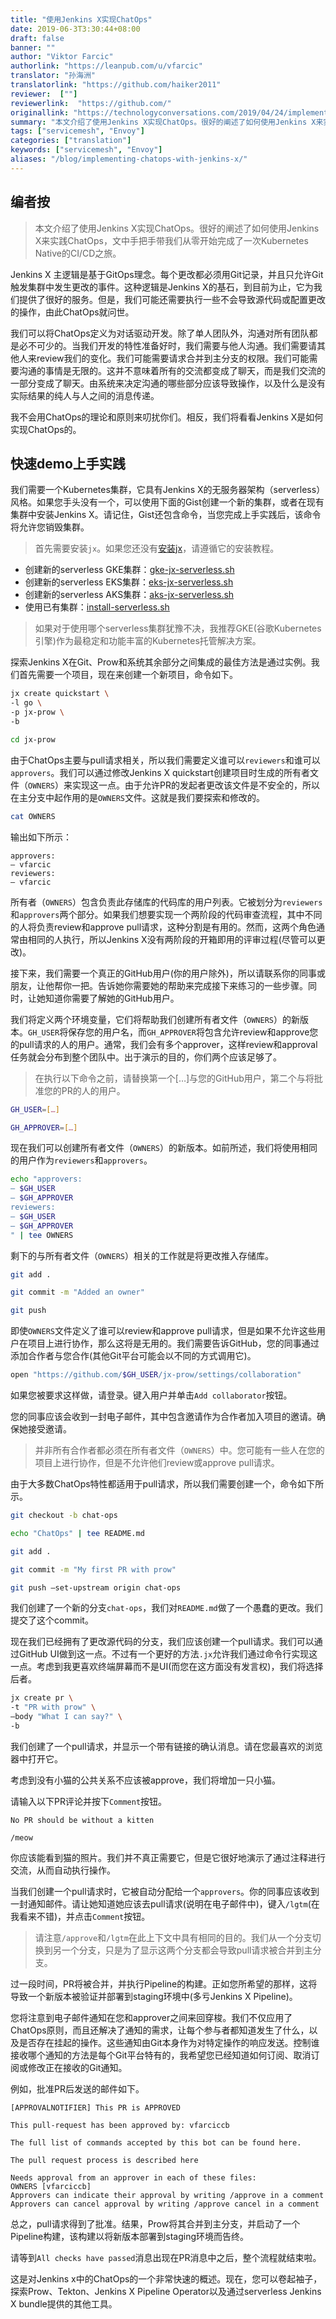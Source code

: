 ```yaml
---
title: "使用Jenkins X实现ChatOps"
date: 2019-06-3T3:30:44+08:00
draft: false
banner: ""
author: "Viktor Farcic"
authorlink: "https://leanpub.com/u/vfarcic"
translator: "孙海洲"
translatorlink: "https://github.com/haiker2011"
reviewer:  [""]
reviewerlink:  "https://github.com/"
originallink: "https://technologyconversations.com/2019/04/24/implementing-chatops-with-jenkins-x/"
summary: "本文介绍了使用Jenkins X实现ChatOps。很好的阐述了如何使用Jenkins X来实践ChatOps，文中手把手带我们从零开始完成了一次Kubernetes Native的CI/CD之旅。"
tags: ["servicemesh", "Envoy"]
categories: ["translation"]
keywords: ["servicemesh", "Envoy"]
aliases: "/blog/implementing-chatops-with-jenkins-x/"
---
```


## 编者按

> 本文介绍了使用Jenkins X实现ChatOps。很好的阐述了如何使用Jenkins X来实践ChatOps，文中手把手带我们从零开始完成了一次Kubernetes Native的CI/CD之旅。

Jenkins X 主逻辑是基于GitOps理念。每个更改都必须用Git记录，并且只允许Git触发集群中发生更改的事件。这种逻辑是Jenkins X的基石，到目前为止，它为我们提供了很好的服务。但是，我们可能还需要执行一些不会导致源代码或配置更改的操作，由此ChatOps就问世。

我们可以将ChatOps定义为对话驱动开发。除了单人团队外，沟通对所有团队都是必不可少的。当我们开发的特性准备好时，我们需要与他人沟通。我们需要请其他人来review我们的变化。我们可能需要请求合并到主分支的权限。我们可能需要沟通的事情是无限的。这并不意味着所有的交流都变成了聊天，而是我们交流的一部分变成了聊天。由系统来决定沟通的哪些部分应该导致操作，以及什么是没有实际结果的纯人与人之间的消息传递。

我不会用ChatOps的理论和原则来叨扰你们。相反，我们将看看Jenkins X是如何实现ChatOps的。

## 快速demo上手实践

我们需要一个Kubernetes集群，它具有Jenkins X的无服务器架构（serverless）风格。如果您手头没有一个，可以使用下面的Gist创建一个新的集群，或者在现有集群中安装Jenkins X。请记住，Gist还包含命令，当您完成上手实践后，该命令将允许您销毁集群。

> 首先需要安装`jx`。如果您还没有[安装jx](https://jenkins-x.io/getting-started/install/)，请遵循它的安装教程。

* 创建新的serverless GKE集群：[gke-jx-serverless.sh](https://gist.github.com/vfarcic/a04269d359685bbd00a27643b5474ace)
* 创建新的serverless EKS集群：[eks-jx-serverless.sh](https://gist.github.com/vfarcic/69a4cbc65d8cb122d890add5997c463b)
* 创建新的serverless AKS集群：[aks-jx-serverless.sh](https://gist.github.com/vfarcic/a7cb7a28b7e84590fbb560b16a0ee98c)
* 使用已有集群：[install-serverless.sh](https://gist.github.com/vfarcic/f592c72486feb0fb1301778de08ba31d)

> 如果对于使用哪个serverless集群犹豫不决，我推荐GKE(谷歌Kubernetes引擎)作为最稳定和功能丰富的Kubernetes托管解决方案。

探索Jenkins X在Git、Prow和系统其余部分之间集成的最佳方法是通过实例。我们首先需要一个项目，现在来创建一个新项目，命令如下。

```bash
jx create quickstart \
-l go \
-p jx-prow \
-b

cd jx-prow
```

由于ChatOps主要与pull请求相关，所以我们需要定义谁可以`reviewers`和谁可以`approvers`。我们可以通过修改Jenkins X quickstart创建项目时生成的所有者文件（`OWNERS`）来实现这一点。由于允许PR的发起者更改该文件是不安全的，所以在主分支中起作用的是`OWNERS`文件。这就是我们要探索和修改的。

```bash
cat OWNERS
```

输出如下所示：

```text
approvers:
– vfarcic
reviewers:
– vfarcic
```

所有者（`OWNERS`）包含负责此存储库的代码库的用户列表。它被划分为`reviewers`和`approvers`两个部分。如果我们想要实现一个两阶段的代码审查流程，其中不同的人将负责review和approve pull请求，这种分割是有用的。然而，这两个角色通常由相同的人执行，所以Jenkins X没有两阶段的开箱即用的评审过程(尽管可以更改)。

接下来，我们需要一个真正的GitHub用户(你的用户除外)，所以请联系你的同事或朋友，让他帮你一把。告诉她你需要她的帮助来完成接下来练习的一些步骤。同时，让她知道你需要了解她的GitHub用户。

我们将定义两个环境变量，它们将帮助我们创建所有者文件（`OWNERS`）的新版本。`GH_USER`将保存您的用户名，而`GH_APPROVER`将包含允许review和approve您的pull请求的人的用户。通常，我们会有多个approver，这样review和approval任务就会分布到整个团队中。出于演示的目的，你们两个应该足够了。

> 在执行以下命令之前，请替换第一个[…]与您的GitHub用户，第二个与将批准您的PR的人的用户。

```bash
GH_USER=[…]

GH_APPROVER=[…]
```

现在我们可以创建所有者文件（`OWNERS`）的新版本。如前所述，我们将使用相同的用户作为`reviewers`和`approvers`。

```bash
echo "approvers:
– $GH_USER
– $GH_APPROVER
reviewers:
– $GH_USER
– $GH_APPROVER
" | tee OWNERS
```

剩下的与所有者文件（`OWNERS`）相关的工作就是将更改推入存储库。

```bash
git add .

git commit -m "Added an owner"

git push
```

即使`OWNERS`文件定义了谁可以review和approve pull请求，但是如果不允许这些用户在项目上进行协作，那么这将是无用的。我们需要告诉GitHub，您的同事通过添加合作者与您合作(其他Git平台可能会以不同的方式调用它)。

```bash
open "https://github.com/$GH_USER/jx-prow/settings/collaboration"
```

如果您被要求这样做，请登录。键入用户并单击`Add collaborator`按钮。

您的同事应该会收到一封电子邮件，其中包含邀请作为合作者加入项目的邀请。确保她接受邀请。

> 并非所有合作者都必须在所有者文件（`OWNERS`）中。您可能有一些人在您的项目上进行协作，但是不允许他们review或approve pull请求。

由于大多数ChatOps特性都适用于pull请求，所以我们需要创建一个，命令如下所示。

```bash
git checkout -b chat-ops

echo "ChatOps" | tee README.md

git add .

git commit -m "My first PR with prow"

git push –set-upstream origin chat-ops
```

我们创建了一个新的分支`chat-ops`，我们对`README.md`做了一个愚蠢的更改。我们提交了这个commit。

现在我们已经拥有了更改源代码的分支，我们应该创建一个pull请求。我们可以通过GitHub UI做到这一点。不过有一个更好的方法`.jx`允许我们通过命令行实现这一点。考虑到我更喜欢终端屏幕而不是UI(而您在这方面没有发言权)，我们将选择后者。

```bash
jx create pr \
-t "PR with prow" \
–body "What I can say?" \
-b
```

我们创建了一个pull请求，并显示一个带有链接的确认消息。请在您最喜欢的浏览器中打开它。

考虑到没有小猫的公共关系不应该被approve，我们将增加一只小猫。

请输入以下PR评论并按下`Comment`按钮。

```text
No PR should be without a kitten

/meow
```

你应该能看到猫的照片。我们并不真正需要它，但是它很好地演示了通过注释进行交流，从而自动执行操作。

当我们创建一个pull请求时，它被自动分配给一个`approvers`。你的同事应该收到一封通知邮件。请让她知道她应该去pull请求(说明在电子邮件中)，键入`/lgtm`(在我看来不错)，并点击`Comment`按钮。

> 请注意`/approve`和`/lgtm`在此上下文中具有相同的目的。我们从一个分支切换到另一个分支，只是为了显示这两个分支都会导致pull请求被合并到主分支。

过一段时间，PR将被合并，并执行Pipeline的构建。正如您所希望的那样，这将导致一个新版本被验证并部署到staging环境中(多亏Jenkins X Pipeline)。

您将注意到电子邮件通知在您和approver之间来回穿梭。我们不仅应用了ChatOps原则，而且还解决了通知的需求，让每个参与者都知道发生了什么，以及是否存在挂起的操作。这些通知由Git本身作为对特定操作的响应发送。控制谁接收哪个通知的方法是每个Git平台特有的，我希望您已经知道如何订阅、取消订阅或修改正在接收的Git通知。

例如，批准PR后发送的邮件如下。

```text
[APPROVALNOTIFIER] This PR is APPROVED

This pull-request has been approved by: vfarciccb

The full list of commands accepted by this bot can be found here.

The pull request process is described here

Needs approval from an approver in each of these files:
OWNERS [vfarciccb]
Approvers can indicate their approval by writing /approve in a comment
Approvers can cancel approval by writing /approve cancel in a comment
```

总之，pull请求得到了批准。结果，Prow将其合并到主分支，并启动了一个Pipeline构建，该构建以将新版本部署到staging环境而告终。

请等到`All checks have passed`消息出现在PR消息中之后，整个流程就结束啦。

这是对Jenkins x中的ChatOps的一个非常快速的概述。现在，您可以卷起袖子，探索Prow、Tekton、Jenkins X Pipeline Operator以及通过serverless Jenkins X bundle提供的其他工具。

